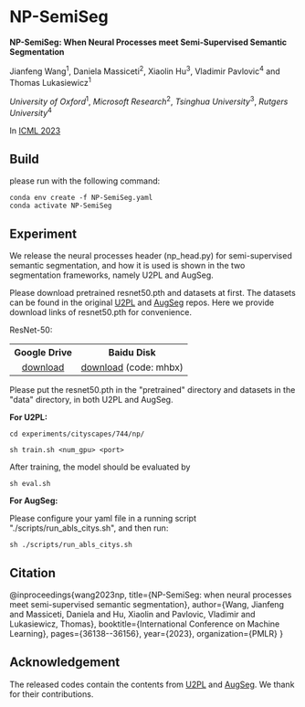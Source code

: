 # NP-SemiSeg 

**NP-SemiSeg: When Neural Processes meet Semi-Supervised Semantic Segmentation**

Jianfeng Wang<sup>1</sup>, Daniela Massiceti<sup>2</sup>, Xiaolin Hu<sup>3</sup>, Vladimir Pavlovic<sup>4</sup> and   Thomas Lukasiewicz<sup>1</sup>

*University of Oxford*<sup>1</sup>, *Microsoft Research*<sup>2</sup>, *Tsinghua University*<sup>3</sup>,  *Rutgers University*<sup>4</sup> 

In [ICML 2023](https://proceedings.mlr.press/v202/wang23x.html)

Build
-----

please run with the following command:


```
conda env create -f NP-SemiSeg.yaml
conda activate NP-SemiSeg
```


Experiment
-----

We release the neural processes header (np_head.py) for semi-supervised semantic segmentation, and how it is used is shown in the two segmentation frameworks, namely U2PL and AugSeg.


Please download pretrained resnet50.pth and datasets at first. The datasets can be found in the original [U2PL](https://github.com/Haochen-Wang409/U2PL#readme) and [AugSeg](https://github.com/ZhenZHAO/AugSeg) repos. Here we provide download links of resnet50.pth for convenience. 

ResNet-50:

<table><tbody>
   <!-- START TABLE -->
   <!-- TABLE HEADER -->
   <th valign="bottom">Google Drive</th>
   <th valign="bottom">Baidu Disk</th>
   <!-- TABLE BODY -->
   <tr>
   <td align="center"><a href="https://drive.google.com/file/d/1O8eV7stVXcjbGyhemEI6Bk4ERiQr8iUN/view?usp=sharing">download</a></td>
   <td align="center"><a href="https://pan.baidu.com/s/1YNcVw-VOd2zlOZ-fDcfiDw">download</a>  (code: mhbx)  </td>
   </tr>
   </tbody></table> 


Please put the resnet50.pth in the "pretrained" directory and datasets in the "data" directory, in both U2PL and AugSeg. 

**For U2PL:**


```
cd experiments/cityscapes/744/np/

sh train.sh <num_gpu> <port>
```

After training, the model should be evaluated by

```
sh eval.sh
```

**For AugSeg:**

Please configure your yaml file in a running script "./scripts/run_abls_citys.sh", and then run:

```
sh ./scripts/run_abls_citys.sh
```



Citation
-----

@inproceedings{wang2023np,
  title={NP-SemiSeg: when neural processes meet semi-supervised semantic segmentation},
  author={Wang, Jianfeng and Massiceti, Daniela and Hu, Xiaolin and Pavlovic, Vladimir and Lukasiewicz, Thomas},
  booktitle={International Conference on Machine Learning},
  pages={36138--36156},
  year={2023},
  organization={PMLR}
}


Acknowledgement
-----

The released codes contain the contents from [U2PL](https://github.com/Haochen-Wang409/U2PL#readme) and [AugSeg](https://github.com/ZhenZHAO/AugSeg). We thank for their contributions. 
 

